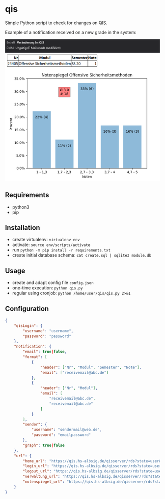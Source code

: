 # qis

Simple Python script to check for changes on QIS.

Example of a notification received on a new grade in the system:

![notification](notification.png)

## Requirements

- python3
- pip

## Installation

- create virtualenv: `virtualenv env`
- activate: `source env/scripts/activate`
- run `python -m pip install -r requirements.txt`
- create initial database schema: `cat create.sql | sqlite3 module.db`

## Usage

- create and adapt config file `config.json`
- one-time execution: `python qis.py`
- regular using cronjob: `python /home/user/qis/qis.py 2>&1`

## Configuration

```json
{
    "qisLogin": {
        "username": "username",
        "password": "password"
    },
    "notification": {
        "email": true|false,
        "format": [
            {
                "header": ["Nr", "Modul", "Semester", "Note"],
                "email": ["receivemail@abc.de"]
            },
            {
                "header": ["Nr", "Modul"],
                "email": [
                    "receivemail@abc.de",
                    "receivemail@abc.de"
                ]
            }
        ],
        "sender": {
            "username": "sendermail@web.de",
            "password": "emailpassword"
        },
        "graph": true|false
    },
    "url": {
        "home_url": "https://qis.hs-albsig.de/qisserver/rds?state=user&type=0",
        "login_url": "https://qis.hs-albsig.de/qisserver/rds?state=user&type=1&category=auth.login&startpage=portal.vm",
        "logout_url": "https://qis.hs-albsig.de/qisserver/rds?state=user&type=4&re=last&category=auth.logout&breadCrumbSource=&topitem=functions",
        "verwaltung_url": "https://qis.hs-albsig.de/qisserver/rds?state=change&type=1&moduleParameter=studyPOSMenu&nextdir=change&next=menu.vm&subdir=applications&xml=menu&purge=y&navigationPosition=functions,studyPOSMenu&breadcrumb=studyPOSMenu&topitem=functions&subitem=studyPOSMenu",
        "notenspiegel_url": "https://qis.hs-albsig.de/qisserver/rds?state=notenspiegelStudent&next=list.vm&nextdir=qispos/notenspiegel/student&createInfos=Y&struct=auswahlBaum&nodeID=auswahlBaum%7Cabschluss%3Aabschl%3D84%2Cstgnr%3D1&expand=0&asi={}#auswahlBaum%7Cabschluss%3Aabschl%3D84%2Cstgnr%3D1"
    }
}
```
